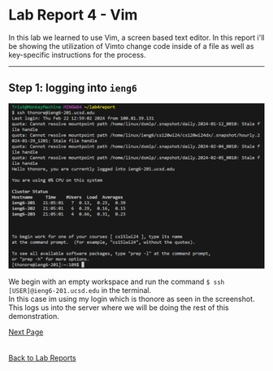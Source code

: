 # Lab Report 4 - Vim
In this lab we learned to use Vim, a screen based text editor. In this report i'll be showing the 
utilization of Vimto change code inside of a file as well as key-specific instructions for the process.

---
## Step 1: logging into `ieng6`
![](lab4_firstStep.png)  

We begin with an empty workspace and run the command `$ ssh [USER]@ieng6-201.ucsd.edu` in the terminal.  
In this case im using my login which is thonore as seen in the screenshot.  
This logs us into the server where we will be doing the rest of this demonstration. 
  
[Next Page](lab4_2ndPg.md)  
  \
  \
[Back to Lab Reports](index.md)
